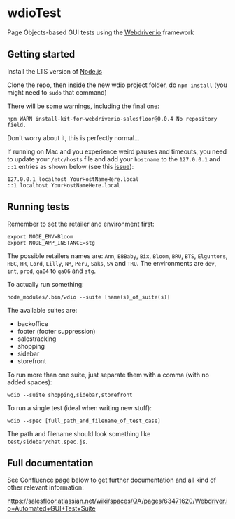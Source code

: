 # wdioTest
Page Objects-based GUI tests using the [Webdriver.io](http://webdriver.io) framework

## Getting started

Install the LTS version of [Node.js](https://nodejs.org)

Clone the repo, then inside the new wdio project folder, do `npm install` (you might need to `sudo` that command)

There will be some warnings, including the final one:

```
npm WARN install-kit-for-webdriverio-salesfloor@0.0.4 No repository field.
```

Don't worry about it, this is perfectly normal...

If running on Mac and you experience weird pauses and timeouts, you need to update your `/etc/hosts` file and add your `hostname` to the `127.0.0.1` and `::1` entries as shown below (see this [issue](https://github.com/SeleniumHQ/selenium/issues/2824)):

```
127.0.0.1 localhost YourHostNameHere.local
::1 localhost YourHostNameHere.local
```

## Running tests

Remember to set the retailer and environment first:

```
export NODE_ENV=Bloom
export NODE_APP_INSTANCE=stg
```

The possible retailers names are: `Ann`, `BBBaby`, `Bix`, `Bloom`, `BRU`, `BTS`, `Elguntors`, `HBC`, `HR`, `Lord`, `Lilly`, `NM`, `Peru`, `Saks`, `SW` and `TRU`.
The environments are `dev`, `int`, `prod`, `qa04` to `qa06` and `stg`.

To actually run something:

```
node_modules/.bin/wdio --suite [name(s)_of_suite(s)]
```

The available suites are:

- backoffice
- footer (footer suppression)
- salestracking
- shopping
- sidebar
- storefront

To run more than one suite, just separate them with a comma (with no added spaces):

```
wdio --suite shopping,sidebar,storefront
```

To run a single test (ideal when writing new stuff):

```
wdio --spec [full_path_and_filename_of_test_case]
```

The path and filename should look something like `test/sidebar/chat.spec.js`.

## Full documentation

See Confluence page below to get further documentation and all kind of other relevant information:

https://salesfloor.atlassian.net/wiki/spaces/QA/pages/63471620/Webdriver.io+Automated+GUI+Test+Suite

